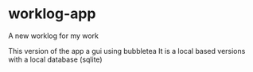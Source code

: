 # worklog-app
A new worklog for my work

This version of the app a gui using bubbletea 
It is a local based versions with a local database (sqlite)
